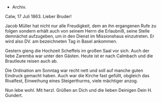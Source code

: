 + Archiv.

 Calw, 17 Juli 1863.
Lieber Bruder!

Jacob Müller hat nicht nur alle Freudigkeit, dem an ihn ergangenen Rufe zu folgen sondern erhält auch von seinem Herrn die Erlaubniß, seine Stelle demnächst aufzugeben, um in den Dienst im Missionshaus einzutreten. Er wird also DV. am bezeichneten Tag in Basel ankommen.

Gestern gieng die Hochzeit Scheffels im großen Saal vor sich. Auch der liebe Zaremba war unter den Gästen. Heute ist er nach Calmbach und die Brautleute reisen auch ab.

Die Ordination am Sonntag war recht nett und soll auf manche guten Eindruck gemacht haben. Auch war die Kirche fast gefüllt, obgleich das Rivalfest, Einweihung eines Steigerthurms, viele mächtiger anzog.

Nun lebe wohl. Mit herzl. Grüßen an Dich und die lieben Deinigen  Dein H. Gundert.


